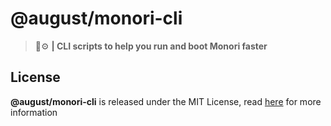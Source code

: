 # @august/monori-cli
> :ghost::gear: **| CLI scripts to help you run and boot Monori faster**

## License
**@august/monori-cli** is released under the MIT License, read [here](../../LICENSE) for more information
